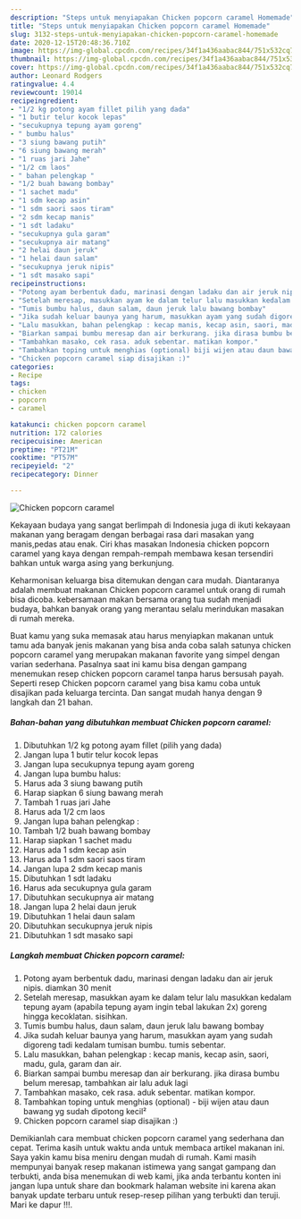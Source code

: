 ```yaml
---
description: "Steps untuk menyiapakan Chicken popcorn caramel Homemade"
title: "Steps untuk menyiapakan Chicken popcorn caramel Homemade"
slug: 3132-steps-untuk-menyiapakan-chicken-popcorn-caramel-homemade
date: 2020-12-15T20:48:36.710Z
image: https://img-global.cpcdn.com/recipes/34f1a436aabac844/751x532cq70/chicken-popcorn-caramel-foto-resep-utama.jpg
thumbnail: https://img-global.cpcdn.com/recipes/34f1a436aabac844/751x532cq70/chicken-popcorn-caramel-foto-resep-utama.jpg
cover: https://img-global.cpcdn.com/recipes/34f1a436aabac844/751x532cq70/chicken-popcorn-caramel-foto-resep-utama.jpg
author: Leonard Rodgers
ratingvalue: 4.4
reviewcount: 19014
recipeingredient:
- "1/2 kg potong ayam fillet pilih yang dada"
- "1 butir telur kocok lepas"
- "secukupnya tepung ayam goreng"
- " bumbu halus"
- "3 siung bawang putih"
- "6 siung bawang merah"
- "1 ruas jari Jahe"
- "1/2 cm laos"
- " bahan pelengkap "
- "1/2 buah bawang bombay"
- "1 sachet madu"
- "1 sdm kecap asin"
- "1 sdm saori saos tiram"
- "2 sdm kecap manis"
- "1 sdt ladaku"
- "secukupnya gula garam"
- "secukupnya air matang"
- "2 helai daun jeruk"
- "1 helai daun salam"
- "secukupnya jeruk nipis"
- "1 sdt masako sapi"
recipeinstructions:
- "Potong ayam berbentuk dadu, marinasi dengan ladaku dan air jeruk nipis. diamkan 30 menit"
- "Setelah meresap, masukkan ayam ke dalam telur lalu masukkan kedalam tepung ayam (apabila tepung ayam ingin tebal lakukan 2x) goreng hingga kecoklatan. sisihkan."
- "Tumis bumbu halus, daun salam, daun jeruk lalu bawang bombay"
- "Jika sudah keluar baunya yang harum, masukkan ayam yang sudah digoreng tadi kedalam tumisan bumbu. tumis sebentar."
- "Lalu masukkan, bahan pelengkap : kecap manis, kecap asin, saori, madu, gula, garam dan air."
- "Biarkan sampai bumbu meresap dan air berkurang. jika dirasa bumbu belum meresap, tambahkan air lalu aduk lagi"
- "Tambahkan masako, cek rasa. aduk sebentar. matikan kompor."
- "Tambahkan toping untuk menghias (optional) biji wijen atau daun bawang yg sudah dipotong kecil²"
- "Chicken popcorn caramel siap disajikan :)"
categories:
- Recipe
tags:
- chicken
- popcorn
- caramel

katakunci: chicken popcorn caramel 
nutrition: 172 calories
recipecuisine: American
preptime: "PT21M"
cooktime: "PT57M"
recipeyield: "2"
recipecategory: Dinner

---
```



![Chicken popcorn caramel](https://img-global.cpcdn.com/recipes/34f1a436aabac844/751x532cq70/chicken-popcorn-caramel-foto-resep-utama.jpg)

Kekayaan budaya yang sangat berlimpah di Indonesia juga di ikuti kekayaan makanan yang beragam dengan berbagai rasa dari masakan yang manis,pedas atau enak. Ciri khas masakan Indonesia chicken popcorn caramel yang kaya dengan rempah-rempah membawa kesan tersendiri bahkan untuk warga asing yang berkunjung.


Keharmonisan keluarga bisa ditemukan dengan cara mudah. Diantaranya adalah membuat makanan Chicken popcorn caramel untuk orang di rumah bisa dicoba. kebersamaan makan bersama orang tua sudah menjadi budaya, bahkan banyak orang yang merantau selalu merindukan masakan di rumah mereka.



Buat kamu yang suka memasak atau harus menyiapkan makanan untuk tamu ada banyak jenis makanan yang bisa anda coba salah satunya chicken popcorn caramel yang merupakan makanan favorite yang simpel dengan varian sederhana. Pasalnya saat ini kamu bisa dengan gampang menemukan resep chicken popcorn caramel tanpa harus bersusah payah.
Seperti resep Chicken popcorn caramel yang bisa kamu coba untuk disajikan pada keluarga tercinta. Dan sangat mudah hanya dengan 9 langkah dan 21 bahan.


<!--inarticleads1-->

##### Bahan-bahan yang dibutuhkan membuat Chicken popcorn caramel:

1. Dibutuhkan 1/2 kg potong ayam fillet (pilih yang dada)
1. Jangan lupa 1 butir telur kocok lepas
1. Jangan lupa secukupnya tepung ayam goreng
1. Jangan lupa  bumbu halus:
1. Harus ada 3 siung bawang putih
1. Harap siapkan 6 siung bawang merah
1. Tambah 1 ruas jari Jahe
1. Harus ada 1/2 cm laos
1. Jangan lupa  bahan pelengkap :
1. Tambah 1/2 buah bawang bombay
1. Harap siapkan 1 sachet madu
1. Harus ada 1 sdm kecap asin
1. Harus ada 1 sdm saori saos tiram
1. Jangan lupa 2 sdm kecap manis
1. Dibutuhkan 1 sdt ladaku
1. Harus ada secukupnya gula garam
1. Dibutuhkan secukupnya air matang
1. Jangan lupa 2 helai daun jeruk
1. Dibutuhkan 1 helai daun salam
1. Dibutuhkan secukupnya jeruk nipis
1. Dibutuhkan 1 sdt masako sapi




<!--inarticleads2-->

##### Langkah membuat  Chicken popcorn caramel:

1. Potong ayam berbentuk dadu, marinasi dengan ladaku dan air jeruk nipis. diamkan 30 menit
1. Setelah meresap, masukkan ayam ke dalam telur lalu masukkan kedalam tepung ayam (apabila tepung ayam ingin tebal lakukan 2x) goreng hingga kecoklatan. sisihkan.
1. Tumis bumbu halus, daun salam, daun jeruk lalu bawang bombay
1. Jika sudah keluar baunya yang harum, masukkan ayam yang sudah digoreng tadi kedalam tumisan bumbu. tumis sebentar.
1. Lalu masukkan, bahan pelengkap : kecap manis, kecap asin, saori, madu, gula, garam dan air.
1. Biarkan sampai bumbu meresap dan air berkurang. jika dirasa bumbu belum meresap, tambahkan air lalu aduk lagi
1. Tambahkan masako, cek rasa. aduk sebentar. matikan kompor.
1. Tambahkan toping untuk menghias (optional) - biji wijen atau daun bawang yg sudah dipotong kecil²
1. Chicken popcorn caramel siap disajikan :)




Demikianlah cara membuat chicken popcorn caramel yang sederhana dan cepat. Terima kasih untuk waktu anda untuk membaca artikel makanan ini. Saya yakin kamu bisa meniru dengan mudah di rumah. Kami masih mempunyai banyak resep makanan istimewa yang sangat gampang dan terbukti, anda bisa menemukan di web kami, jika anda terbantu konten ini jangan lupa untuk share dan bookmark halaman website ini karena akan banyak update terbaru untuk resep-resep pilihan yang terbukti dan teruji. Mari ke dapur !!!. 
